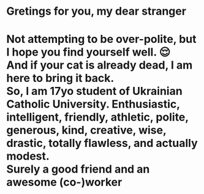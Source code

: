 <h1>Gretings for you, my dear stranger<h1>

Not attempting to be over-polite, but I hope you find yourself well. 😌 </br>
And if your cat is already dead, I am here to bring it back. </br>
So, I am 17yo student of Ukrainian Catholic University. Enthusiastic, intelligent, friendly, athletic, polite, generous, kind, creative, wise, drastic, totally flawless, and actually modest. </br>
Surely a good friend and an awesome (co-)worker